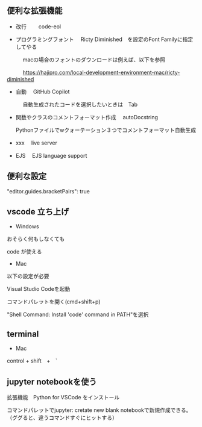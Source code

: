 ## 便利な拡張機能

- 改行　　
code-eol

- プログラミングフォント　
Ricty Diminished　を設定のFont Familyに指定してやる

　　　macの場合のフォントのダウンロードは例えば、以下を参照

　　　https://hajipro.com/local-development-environment-mac/ricty-diminished
   
- 自動　
GitHub Copilot

　　　自動生成されたコードを選択したいときは　Tab 
   
- 関数やクラスのコメントフォーマット作成
　autoDocstring
 
   Pythonファイルでwクォーテーション３つでコメントフォーマット自動生成

- xxx　
live server

- EJS　
EJS language support

## 便利な設定

"editor.guides.bracketPairs": true

## vscode 立ち上げ

- Windows

おそらく何もしなくても

code が使える

- Mac

以下の設定が必要

Visual Studio Codeを起動

コマンドパレットを開く(cmd+shift+p)

"Shell Command: Install 'code' command in PATH"を選択

## terminal

- Mac

control + shift　+　` 

## jupyter notebookを使う

拡張機能　Python for VSCode をインストール

コマンドパレットでjupyter: cretate new blank notebookで新規作成できる。　（ググると、違うコマンドすぐにヒットする）


